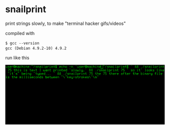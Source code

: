 # snailprint
print strings slowly, to make "terminal hacker gifs/videos"

compiled with 

```
$ gcc --version
gcc (Debian 4.9.2-10) 4.9.2
```

run like this


![demo](./demo.gif)